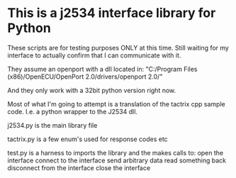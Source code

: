 # This is a j2534 interface library for Python

These scripts are for testing purposes ONLY at this time. Still waiting for my interface to actually confirm that I can communicate with it.

They assume an openport with a dll located in:
"C:/Program Files (x86)/OpenECU/OpenPort 2.0/drivers/openport 2.0/"

And they only work with a 32bit python version right now. 

Most of what I'm going to attempt is a translation of the tactrix cpp sample code.  I.e. a python wrapper to the J2534 dll.

j2534.py is the main library file

tactrix.py is a few enum's used for response codes etc

test.py is a harness to imports the library and the makes calls to:
open the interface
connect to the interface
send arbitrary data
read something back
disconnect from the interface
close the interface


